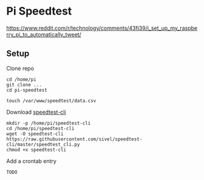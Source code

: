 # Pi Speedtest

https://www.reddit.com/r/technology/comments/43fi39/i_set_up_my_raspberry_pi_to_automatically_tweet/


## Setup

Clone repo
```
cd /home/pi
git clone ...
cd pi-speedtest

touch /var/www/speedtest/data.csv
```

Download [speedtest-cli](https://github.com/sivel/speedtest-cli)
```
mkdir -p /home/pi/speedtest-cli
cd /home/pi/speedtest-cli
wget -O speedtest-cli https://raw.githubusercontent.com/sivel/speedtest-cli/master/speedtest_cli.py
chmod +x speedtest-cli
```

Add a crontab entry
```
TODO
```
